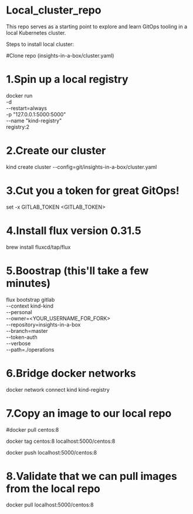 # Local_cluster_repo
This repo serves as a starting point to explore and learn GitOps tooling in a local Kubernetes cluster.

Steps to install local cluster:

#Clone repo (insights-in-a-box/cluster.yaml)

# 1.Spin up a local registry

docker run \
  -d \
  --restart=always \
  -p "127.0.0.1:5000:5000" \
  --name "kind-registry" \
  registry:2

# 2.Create our cluster 
kind create cluster --config=git/insights-in-a-box/cluster.yaml 

# 3.Cut you a token for great GitOps!
set -x GITLAB_TOKEN <GITLAB_TOKEN>

# 4.Install flux version 0.31.5

brew install fluxcd/tap/flux

# 5.Boostrap (this'll take a few minutes)
flux bootstrap gitlab \
  --context kind-kind \
  --personal \
  --owner=<YOUR_USERNAME_FOR_FORK> \
  --repository=insights-in-a-box \
  --branch=master \
  --token-auth \
  --verbose \
  --path=./operations

# 6.Bridge docker networks
docker network connect kind kind-registry

# 7.Copy an image to our local repo

#docker pull centos:8

docker tag centos:8 localhost:5000/centos:8

docker push localhost:5000/centos:8



# 8.Validate that we can pull images from the local repo

   docker pull localhost:5000/centos:8
